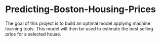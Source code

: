 # Predicting-Boston-Housing-Prices

The goal of this project is to build an optimal model applying machine learning tools. This model will then be used to estimate the best selling price for a selected house. 
